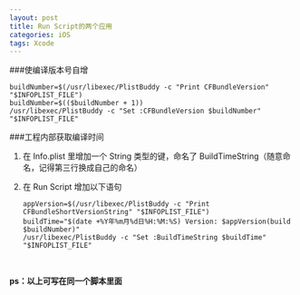 ```yaml
---
layout: post
title: Run Script的两个应用
categories: iOS
tags: Xcode
---
```


###使编译版本号自增

```shell
buildNumber=$(/usr/libexec/PlistBuddy -c "Print CFBundleVersion" "$INFOPLIST_FILE")
buildNumber=$(($buildNumber + 1))
/usr/libexec/PlistBuddy -c "Set :CFBundleVersion $buildNumber" "$INFOPLIST_FILE"
```
###工程内部获取编译时间

1. 在 Info.plist 里增加一个 String 类型的键，命名了 BuildTimeString（随意命名，记得第三行换成自己的命名）

2. 在 Run Script 增加以下语句

   ```shell
   appVersion=$(/usr/libexec/PlistBuddy -c "Print CFBundleShortVersionString" "$INFOPLIST_FILE")
   buildTime="$(date +%Y年%m月%d日%H:%M:%S) Version: $appVersion(build $buildNumber)"
   /usr/libexec/PlistBuddy -c "Set :BuildTimeString $buildTime" "$INFOPLIST_FILE"
   ```

   ​

**ps：以上可写在同一个脚本里面**